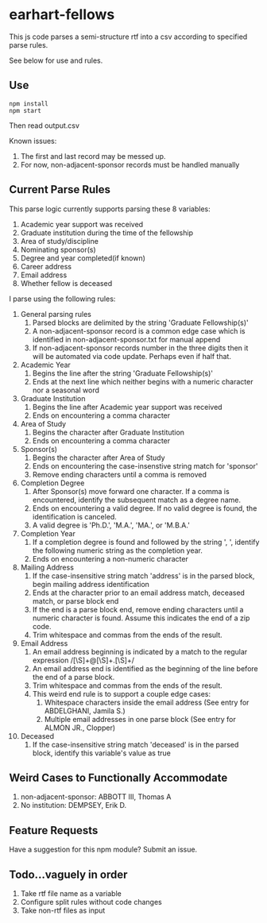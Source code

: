# earhart-fellows
This js code parses a semi-structure rtf into a csv according to specified parse rules.

See below for use and rules.

## Use

```
npm install
npm start
```

Then read output.csv

Known issues:
1. The first and last record may be messed up.
1. For now, non-adjacent-sponsor records must be handled manually

## Current Parse Rules
This parse logic currently supports parsing these 8 variables:
1. Academic year support was received
1. Graduate institution during the time of the fellowship
1. Area of study/discipline
1. Nominating sponsor(s)
1. Degree and year completed(if known)
1. Career address
1. Email address
1. Whether fellow is deceased

I parse using the following rules:
1. General parsing rules
    1. Parsed blocks are delimited by the string 'Graduate Fellowship(s)'
    1. A non-adjacent-sponsor record is a common edge case which is identified in non-adjacent-sponsor.txt for manual append
    1. If non-adjacent-sponsor records number in the three digits then it will be automated via code update. Perhaps even if half that.
1. Academic Year
    1. Begins the line after the string 'Graduate Fellowship(s)'
    1. Ends at the next line which neither begins with a numeric character nor a seasonal word
1. Graduate Institution
    1. Begins the line after Academic year support was received
    1. Ends on encountering a comma character
1. Area of Study
    1. Begins the character after Graduate Institution
    1. Ends on encountering a comma character
1. Sponsor(s)
    1. Begins the character after Area of Study
    1. Ends on encountering the case-insenstive string match for 'sponsor'
    1. Remove ending characters until a comma is removed
1. Completion Degree
    1. After Sponsor(s) move forward one character. If a comma is encountered, identify the subsequent match as a degree name.
    1. Ends on encountering a valid degree. If no valid degree is found, the identification is canceled.
    1. A valid degree is 'Ph.D.', 'M.A.', 'MA.', or 'M.B.A.'
1. Completion Year
    1. If a completion degree is found and followed by the string ', ', identify the following numeric string as the completion year.
    1. Ends on encountering a non-numeric character
1. Mailing Address
    1. If the case-insensitive string match 'address' is in the parsed block, begin mailing address identification
    1. Ends at the character prior to an email address match, deceased match, or parse block end
    1. If the end is a parse block end, remove ending characters until a numeric character is found. Assume this indicates the end of a zip code.
    1. Trim whitespace and commas from the ends of the result.
1. Email Address
    1. An email address beginning is indicated by a match to the regular expression /[\S]+@[\S]+\.[\S]+/
    1. An email address end is identified as the beginning of the line before the end of a parse block.
    1. Trim whitespace and commas from the ends of the result.
    1. This weird end rule is to support a couple edge cases:
        1. Whitespace characters inside the email address (See entry for ABDELGHANI, Jamila S.)
        1. Multiple email addresses in one parse block (See entry for ALMON JR., Clopper)
1. Deceased
    1. If the case-insensitive string match 'deceased' is in the parsed block, identify this variable's value as true

## Weird Cases to Functionally Accommodate
1. non-adjacent-sponsor: ABBOTT III, Thomas A
1. No institution: DEMPSEY, Erik D.

## Feature Requests
Have a suggestion for this npm module? Submit an issue.

## Todo...vaguely in order
1. Take rtf file name as a variable
1. Configure split rules without code changes
1. Take non-rtf files as input
